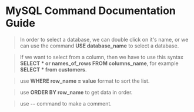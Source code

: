 # **MySQL Command Documentation Guide**

> In order to select a database, we can double click on it's name, or we can use the command **USE database_name** to select a database.

> If we want to select from a column, then we have to use this syntax **SELECT * or names_of_rows FROM columns_name**, for example **SELECT * from customers**.

> use **WHERE row_name = value** format to sort the list.

> use **ORDER BY row_name** to get data in order.

> use **--** command to make a comment.
